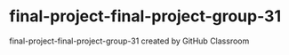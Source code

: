 # final-project-final-project-group-31
final-project-final-project-group-31 created by GitHub Classroom
